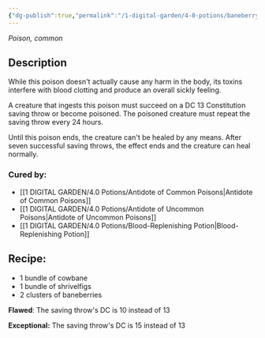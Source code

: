 ```yaml
---
{"dg-publish":true,"permalink":"/1-digital-garden/4-0-potions/baneberry-poison/","tags":["potion","yr3","common"]}
---
```


*Poison, common* 

## Description
While this poison doesn't actually cause any harm in the body, its toxins interfere with blood clotting and produce an overall sickly feeling. 

A creature that ingests this poison must succeed on a DC 13 Constitution saving throw or become poisoned. The poisoned creature must repeat the saving throw every 24 hours.

Until this poison ends, the creature can't be healed by any means. After seven successful saving throws, the effect ends and the creature can heal normally.

### Cured by: 
 - [[1 DIGITAL GARDEN/4.0 Potions/Antidote of Common Poisons\|Antidote of Common Poisons]]
 - [[1 DIGITAL GARDEN/4.0 Potions/Antidote of Uncommon Poisons\|Antidote of Uncommon Poisons]]
 - [[1 DIGITAL GARDEN/4.0 Potions/Blood-Replenishing Potion\|Blood-Replenishing Potion]]

## Recipe:

- 1 bundle of cowbane
- 1 bundle of shrivelfigs
- 2 clusters of baneberries

**Flawed**:
The saving throw's DC is 10 instead of 13

**Exceptional:** 
The saving throw's DC is 15 instead of 13